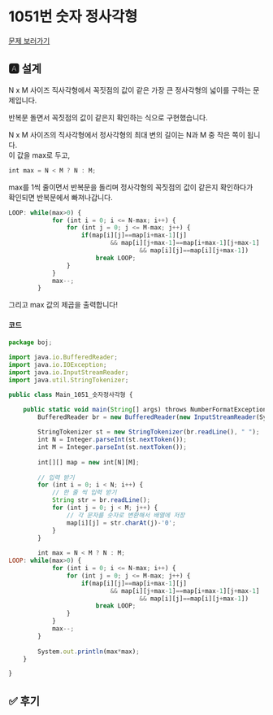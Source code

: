 # 1051번 숫자 정사각형
[문제 보러가기](https://www.acmicpc.net/problem/1051)

## 🅰 설계
N x M 사이즈 직사각형에서 꼭짓점의 값이 같은 가장 큰 정사각형의 넓이를 구하는 문제입니다.

반복문 돌면서 꼭짓점의 값이 같은지 확인하는 식으로 구현했습니다.

N x M 사이즈의 직사각형에서 정사각형의 최대 변의 길이는 N과 M 중 작은 쪽이 됩니다.   
이 값을 max로 두고,
```jsx
int max = N < M ? N : M;
```

max를 1씩 줄이면서 반복문을 돌리며 정사각형의 꼭짓점의 값이 같은지 확인하다가   
확인되면 반복문에서 빠져나갑니다.
```jsx
LOOP: while(max>0) {
			for (int i = 0; i <= N-max; i++) {
				for (int j = 0; j <= M-max; j++) {
					if(map[i][j]==map[i+max-1][j] 
							&& map[i][j+max-1]==map[i+max-1][j+max-1]
									&& map[i][j]==map[i][j+max-1])
						break LOOP;
				}
			}
			max--;
		}
```

그리고 max 값의 제곱을 출력합니다!

#### 코드
```jsx
package boj;

import java.io.BufferedReader;
import java.io.IOException;
import java.io.InputStreamReader;
import java.util.StringTokenizer;

public class Main_1051_숫자정사각형 {

	public static void main(String[] args) throws NumberFormatException, IOException {
		BufferedReader br = new BufferedReader(new InputStreamReader(System.in));
		
		StringTokenizer st = new StringTokenizer(br.readLine(), " ");
		int N = Integer.parseInt(st.nextToken());
		int M = Integer.parseInt(st.nextToken());
		
		int[][] map = new int[N][M];
		
		// 입력 받기
		for (int i = 0; i < N; i++) {
			// 한 줄 씩 입력 받기
			String str = br.readLine();
			for (int j = 0; j < M; j++) {
				// 각 문자를 숫자로 변환해서 배열에 저장
				map[i][j] = str.charAt(j)-'0';
			}
		}
		
		int max = N < M ? N : M;
LOOP: while(max>0) {
			for (int i = 0; i <= N-max; i++) {
				for (int j = 0; j <= M-max; j++) {
					if(map[i][j]==map[i+max-1][j] 
							&& map[i][j+max-1]==map[i+max-1][j+max-1]
									&& map[i][j]==map[i][j+max-1])
						break LOOP;
				}
			}
			max--;
		}
		
		System.out.println(max*max);
	}

}

```

## ✅ 후기
